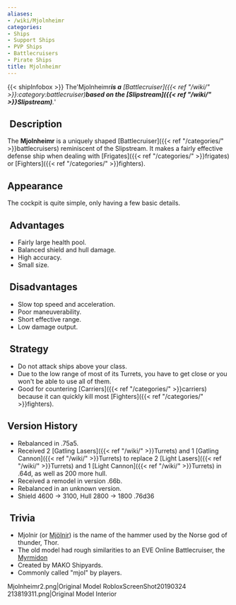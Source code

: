 ```yaml
---
aliases:
- /wiki/Mjolnheimr
categories:
- Ships
- Support Ships
- PVP Ships
- Battlecruisers
- Pirate Ships
title: Mjolnheimr
---
```


{{< shipInfobox >}} The'Mjolnheimr***is a** [Battlecruiser]({{< ref "/wiki/" >}}:category:battlecruiser)**based on the [Slipstream]({{< ref "/wiki/" >}}Slipstream)**.*' 

##  Description

The **Mjolnheimr** is a uniquely shaped [Battlecruiser]({{< ref "/categories/" >}}battlecruisers) reminiscent of the Slipstream. It makes a fairly effective defense ship when dealing with [Frigates]({{< ref "/categories/" >}}frigates) or [Fighters]({{< ref "/categories/" >}}fighters).

## Appearance

The cockpit is quite simple, only having a few basic details.

##  Advantages

- Fairly large health pool.
- Balanced shield and hull damage.
- High accuracy.
- Small size.

##  Disadvantages

- Slow top speed and acceleration.
- Poor maneuverability.
- Short effective range.
- Low damage output.

##  Strategy

- Do not attack ships above your class.
- Due to the low range of most of its Turrets, you have to get close or you won't be able to use all of them.
- Good for countering [Carriers]({{< ref "/categories/" >}}carriers) because it can quickly kill most [Fighters]({{< ref "/categories/" >}}fighters).

## Version History 

- Rebalanced in .75a5.
- Received 2 [Gatling Lasers]({{< ref "/wiki/" >}}Turrets) and 1 [Gatling Cannon]({{< ref "/wiki/" >}}Turrets) to replace 2 [Light Lasers]({{< ref "/wiki/" >}}Turrets) and 1 [Light Cannon]({{< ref "/wiki/" >}}Turrets) in .64d, as well as 200 more hull.
- Received a remodel in version .66b.
- Rebalanced in an unknown version.
- Shield 4600 -> 3100, Hull 2800 -> 1800 .76d36

##  Trivia

- Mjolnir (or [Mjölnir](https://en.wikipedia.org/wiki/Mj%C3%B6lnir)) is the name of the hammer used by the Norse god of thunder, Thor.
- The old model had rough similarities to an EVE Online Battlecruiser, the [Myrmidon](https://evepics.files.wordpress.com/2010/02/epmyrmidon.jpg)
- Created by MAKO Shipyards.
- Commonly called "mjol" by players.

Mjolnheimr2.png|Original Model RobloxScreenShot20190324 213819311.png|Original Model Interior